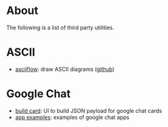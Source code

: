 # About

The following is a list of third party utilities.

# ASCII

- [asciiflow](https://asciiflow.com): draw ASCII diagrams ([github](https://github.com/lewish/asciiflow))

# Google Chat

- [build card](https://addons.gsuite.google.com/uikit/builder): UI to build JSON payload for google chat cards
- [app examples](https://github.com/googleworkspace/google-chat-samples/tree/main/python): examples of google chat apps
